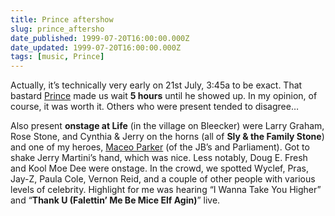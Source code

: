 ```yaml
---
title: Prince aftershow
slug: prince_aftersho
date_published: 1999-07-20T16:00:00.000Z
date_updated: 1999-07-20T16:00:00.000Z
tags: [music, Prince]
---
```


Actually, it’s technically very early on 21st July, 3:45a to be exact. That bastard [Prince](http://www.prince.org/) made us wait **5 hours** until he showed up. In my opinion, of course, it was worth it. Others who were present tended to disagree…

Also present **onstage at Life** (in the village on Bleecker) were Larry Graham, Rose Stone, and Cynthia & Jerry on the horns (all of **Sly & the Family Stone**) and one of my heroes, [Maceo Parker](http://www.maceo.com/) (of the JB’s and Parliament). Got to shake Jerry Martini’s hand, which was nice. Less notably, Doug E. Fresh and Kool Moe Dee were onstage. In the crowd, we spotted Wyclef, Pras, Jay-Z, Paula Cole, Vernon Reid, and a couple of other people with various levels of celebrity. Highlight for me was hearing “I Wanna Take You Higher” and “**Thank U (Falettin’ Me Be Mice Elf Agin)**” live.
